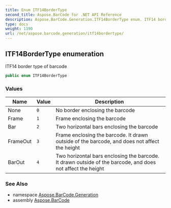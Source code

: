 ```yaml
---
title: Enum ITF14BorderType
second_title: Aspose.BarCode for .NET API Reference
description: Aspose.BarCode.Generation.ITF14BorderType enum. ITF14 border type of barcode
type: docs
weight: 1190
url: /net/aspose.barcode.generation/itf14bordertype/
---
```

## ITF14BorderType enumeration

ITF14 border type of barcode

```csharp
public enum ITF14BorderType
```

### Values

| Name | Value | Description |
| --- | --- | --- |
| None | `0` | No border enclosing the barcode |
| Frame | `1` | Frame enclosing the barcode |
| Bar | `2` | Two horizontal bars enclosing the barcode |
| FrameOut | `3` | Frame enclosing the barcode. It drawn outside of the barcode, and does not affect the height |
| BarOut | `4` | Two horizontal bars enclosing the barcode. It drawn outside of the barcode, and does not affect the height |

### See Also

* namespace [Aspose.BarCode.Generation](../../aspose.barcode.generation/)
* assembly [Aspose.BarCode](../../)


